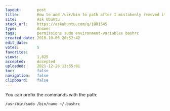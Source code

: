 ```yaml
---
layout:       post
title:        How to add ∕usr∕bin to path after I mistakenly removed it (sudo and nano are no longer in path)
site:         Ask Ubuntu
stack_url:    https://askubuntu.com/q/1081545
type:         Answer
tags:         permissions sudo environment-variables bashrc
created_date: 2018-10-06 20:52:42
edit_date:    
votes:        5
favorites:    
views:        1,825
accepted:     Accepted
uploaded:     2021-12-28 13:55:01
toc:          false
navigation:   false
clipboard:    false
---
```


You can prefix the commands with the path:

``` 
/usr/bin/sudo /bin/nano ~/.bashrc

```
